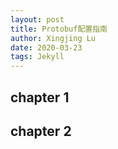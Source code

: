 ```yaml
---
layout: post
title: Protobuf配置指南
author: Xingjing Lu
date: 2020-03-23
tags: Jekyll
---
```


## chapter 1
## chapter 2

